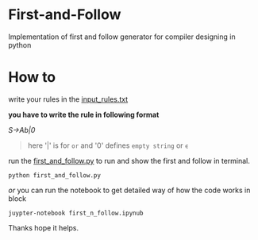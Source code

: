 # First-and-Follow

Implementation of first and follow generator for compiler designing in python

# How to

write your rules in the [input_rules.txt](https://github.com/mehedi-shafi/First-and-Follow/blob/master/input_rules.txt)
  
  **you have to write the rule in following format**
  
  *S->Ab|0*
  
  > here '|' is for `or` and '0' defines `empty string` or `ϵ`

run the [first_and_follow.py](https://github.com/mehedi-shafi/First-and-Follow/blob/master/first_n_follow.py) to run and show the first and follow in terminal.

`python first_and_follow.py`

_or_ you can run the notebook to get detailed way of how the code works in block

`juypter-notebook first_n_follow.ipynub`

Thanks hope it helps.

